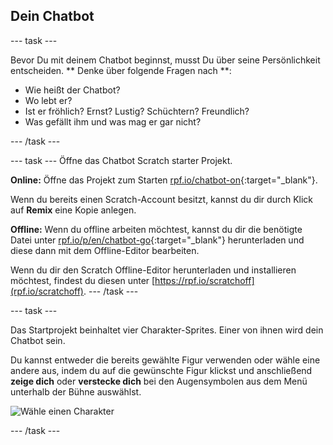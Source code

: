 ## Dein Chatbot

\--- task \---

Bevor Du mit deinem Chatbot beginnst, musst Du über seine Persönlichkeit entscheiden. ** Denke über folgende Fragen nach **:

+ Wie heißt der Chatbot?
+ Wo lebt er?
+ Ist er fröhlich? Ernst? Lustig? Schüchtern? Freundlich?
+ Was gefällt ihm und was mag er gar nicht?

\--- /task \---

\--- task \--- Öffne das Chatbot Scratch starter Projekt.

**Online:** Öffne das Projekt zum Starten [rpf.io/chatbot-on](http://rpf.io/chatbot-on){:target="_blank"}.

Wenn du bereits einen Scratch-Account besitzt, kannst du dir durch Klick auf **Remix** eine Kopie anlegen.

**Offline:** Wenn du offline arbeiten möchtest, kannst du dir die benötigte Datei unter [rpf.io/p/en/chatbot-go](http://rpf.io/p/en/chatbot-go){:target="_blank"} herunterladen und diese dann mit dem Offline-Editor bearbeiten.

Wenn du dir den Scratch Offline-Editor herunterladen und installieren möchtest, findest du diesen unter [https://rpf.io/scratchoff](rpf.io/scratchoff). \--- /task \---

\--- task \---

Das Startprojekt beinhaltet vier Charakter-Sprites. Einer von ihnen wird dein Chatbot sein.

Du kannst entweder die bereits gewählte Figur verwenden oder wähle eine andere aus, indem du auf die gewünschte Figur klickst und anschließend **zeige dich** oder **verstecke dich** bei den Augensymbolen aus dem Menü unterhalb der Bühne auswählst.

![Wähle einen Charakter](images/chatbot-characters.png)

\--- /task \---